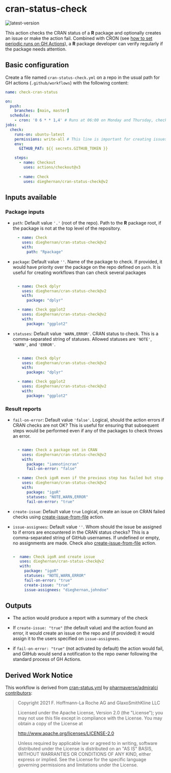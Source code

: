 # cran-status-check

![latest-version](https://img.shields.io/github/v/release/dieghernan/cran-status-check)

This action checks the CRAN status of a **R** package and optionally creates an
issue or make the action fail. Combined with CRON (see [how to set periodic runs
on GH
Actions](https://docs.github.com/en/actions/using-workflows/events-that-trigger-workflows#schedule)),
a **R** package developer can verify regularly if the package needs attention.

## Basic configuration

Create a file named `cran-status-check.yml` on a repo in the usual path for GH
actions (`.github/workflows`) with the following content:

``` yaml
name: check-cran-status

on:
  push:
    branches: [main, master]
  schedule:
    - cron: '0 6 * * 1,4' # Runs at 06:00 on Monday and Thursday, check https://crontab.guru/
jobs:
  check:
    runs-on: ubuntu-latest
    permissions: write-all # This line is important for creating issues, should be on jobs or global
    env:
      GITHUB_PAT: ${{ secrets.GITHUB_TOKEN }}

    steps:
      - name: Checkout
        uses: actions/checkout@v3
        
      - name: Check
        uses: dieghernan/cran-status-check@v2
```

## Inputs available

### Package inputs

-   `path`: Default value `'.'` (root of the repo). Path to the **R** package
    root, if the package is not at the top level of the repository.

    ``` yaml
      - name: Check
        uses: dieghernan/cran-status-check@v2
        with:
          path: "Rpackage"
    ```

-   `package`: Default value `''`. Name of the package to check. If provided, it
    would have priority over the package on the repo defined on `path`. It is
    useful for creating workflows than can check several packages

    ``` yaml

      - name: Check dplyr
        uses: dieghernan/cran-status-check@v2
        with:
          package: "dplyr"

      - name: Check ggplot2
        uses: dieghernan/cran-status-check@v2
        with:
          package: "ggplot2"    
    ```

-   `statuses`: Default value `'WARN,ERROR'`. CRAN status to check. This is a
    comma-separated string of statuses. Allowed statuses are `'NOTE'`, `'WARN'`,
    and `'ERROR'`.

    ``` yaml

      - name: Check dplyr
        uses: dieghernan/cran-status-check@v2
        with:
          package: "dplyr"

      - name: Check ggplot2
        uses: dieghernan/cran-status-check@v2
        with:
          package: "ggplot2"    
    ```

### Result reports

-   `fail-on-error`: Default value `'false'`. Logical, should the action errors
    if CRAN checks are not OK? This is useful for ensuring that subsequent steps
    would be performed even if any of the packages to check throws an error.

    ``` yaml

      - name: Check a package not in CRAN
        uses: dieghernan/cran-status-check@v2
        with:
          package: "iamnotincran"
          fail-on-error: "false"

      - name: Check igoR even if the previous step has failed but stop here
        uses: dieghernan/cran-status-check@v2
        with:
          package: "igoR"
          statuses: "NOTE,WARN,ERROR"
          fail-on-error: "true"
    ```

-   `create-issue`: Default value `true` Logical, create an issue on CRAN failed
    checks using
    [create-issue-from-file](https://github.com/peter-evans/create-issue-from-file)
    action.

-   `issue-assignees`: Default value `''`. Whom should the issue be assigned to
    if errors are encountered in the CRAN status checks? This is a
    comma-separated string of GitHub usernames. If undefined or empty, no
    assignments are made. Check also
    [create-issue-from-file](https://github.com/peter-evans/create-issue-from-file)
    action.

    ``` yaml

    -  name: Check igoR and create issue 
       uses: dieghernan/cran-status-check@v2
       with: 
         package: "igoR" 
         statuses: "NOTE,WARN,ERROR" 
         fail-on-error: "true"
         create-issue: "true" 
         issue-assignees: "dieghernan,johndoe"
    ```

## Outputs

-   The action would produce a report with a summary of the check

-   If `create-issue: "true"` (the default value) and the action found an error,
    it would create an issue on the repo and (if provided) it would assign it to
    the users specified on `issue-assignees`.

-   if `fail-on-error: "true"` (not activated by default) the action would fail,
    and GitHub would send a notification to the repo owner following the
    standard process of GH Actions.

## Derived Work Notice

This workflow is derived from
[cran-status.yml](https://github.com/pharmaverse/admiralci/blob/61347fe11955297818b3ca7814fc7328f2ad7840/.github/workflows/cran-status.yml)
by [pharmaverse/admiralci
contributors](https://github.com/pharmaverse/admiralci/graphs/contributors):

> Copyright 2021 F. Hoffmann-La Roche AG and GlaxoSmithKline LLC
>
> Licensed under the Apache License, Version 2.0 (the "License"); you may not
> use this file except in compliance with the License. You may obtain a copy of
> the License at
>
> <http://www.apache.org/licenses/LICENSE-2.0>
>
> Unless required by applicable law or agreed to in writing, software
> distributed under the License is distributed on an "AS IS" BASIS, WITHOUT
> WARRANTIES OR CONDITIONS OF ANY KIND, either express or implied. See the
> License for the specific language governing permissions and limitations under
> the License.
